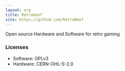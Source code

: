 ```yaml
---
layout: org
title: Retrobeef
site: https://github.com/RetroBeef
---
```


Open source Hardware and Software for retro gaming

### Licenses

- Software: GPLv3
- Hardware: CERN-OHL-S-2.0
